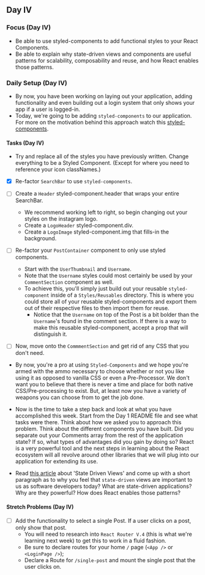 ## Day IV

### Focus (Day IV)

- Be able to use styled-components to add functional styles to your React Components.
- Be able to explain why state-driven views and components are useful patterns for scalability, composability and reuse, and how React enables those patterns.

### Daily Setup (Day IV)

- By now, you have been working on laying out your application, adding functionality and even building out a login system that only shows your app if a user is logged-in.
- Today, we're going to be adding `styled-components` to our application. For more on the motivation behind this approach watch this [styled-components](https://youtu.be/bIK2NwoK9xk).

#### Tasks (Day IV)

- Try and replace all of the styles you have previously written. Change everything to be a Styled Component. (Except for where you need to reference your icon classNames.)

- [x] Re-factor `SearchBar` to use `styled-components`.

- [ ] Create a `Header` styled-component.header that wraps your entire SearchBar.
  - We recommend working left to right, so begin changing out your styles on the instagram logo.
  - Create a `LogoHeader` styled-component.div.
  - Create a `LogoImage` styled-component.img that fills-in the background.

- [ ] Re-factor your `PostContainer` component to only use styled components.

  - Start with the `UserThumbnail` and `Username`.
  - Note that the `Username` styles could most certainly be used by your `CommentSection` component as well.
  - To achieve this, you'll simply just build out your reusable `styled-component` inside of a `Styles/Reusables` directory. This is where you could store all of your reusable styled-components and export them out of their respective files to then import them for reuse.
    - Notice that the `Username` on top of the Post is a bit bolder than the `Username`'s found in the comment section. If there is a way to make this reusable styled-component, accept a prop that will distinguish it.

- [ ] Now, move onto the `CommmentSection` and get rid of any CSS that you don't need.

- By now, you're a pro at using `Styled-Components` and we hope you're armed with the ammo necessary to choose whether or not you like using it as opposed to vanilla CSS or even a Pre-Processor. We don't want you to believe that there is never a time and place for both native CSS/Pre-processing to exist. But, at least now you have a variety of weapons you can choose from to get the job done.

- Now is the time to take a step back and look at what you have accomplished this week. Start from the Day 1 README file and see what tasks were there. Think about how we asked you to approach this problem. Think about the different components you have built. Did you separate out your Comments array from the rest of the application state? If so, what types of advantages did you gain by doing so? React is a very powerful tool and the next steps in learning about the React ecosystem will all revolve around other libraries that we will plug into our application for extending its use.

- Read [this article](https://dev.to/nimmo/state-driven-development-for-user-interfaces-part-1-an-introduction-27f1) about 'State Driven Views' and come up with a short paragraph as to why you feel that `state-driven` views are important to us as software developers today? What are state-driven applications? Why are they powerful? How does React enables those patterns?

#### Stretch Problems (Day IV)

- [ ] Add the functionality to select a single Post. If a user clicks on a post, only show that post.
  - You will need to research into `React Router V.4` (this is what we're learning next week) to get this to work in a fluid fashion.
  - Be sure to declare routes for your home `/` page (`<App />` or `<LoginPage />`);
  - Declare a Route for `/single-post` and mount the single post that the user clicks on.
